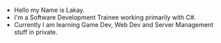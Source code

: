 - Hello my Name is Lakay.
- I'm a Software Development Trainee working primarily with C#.
- Currently I am learning Game Dev, Web Dev and Server Management stuff in private.

<!---
LakayFTW/LakayFTW is a ✨ special ✨ repository because its `README.md` (this file) appears on your GitHub profile.
You can click the Preview link to take a look at your changes.
--->
